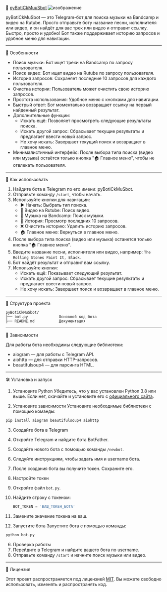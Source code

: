  🎵 [pyBotiCkMuuSbot](https://t.me/pyBotiCkMuuSbot)
    ![изображение](https://github.com/user-attachments/assets/c753a8a7-1f36-46d2-91fd-dc37bc3798c8)


pyBotiCkMuSbot — это Telegram-бот для поиска музыки на Bandcamp и видео на Rutube. Просто отправьте боту название песни, исполнителя или видео, и он найдёт для вас трек или видео и отправит ссылку. Быстро, просто и удобно! Бот также поддерживает историю запросов и удобное меню для навигации.

---

 🚀 Особенности

- Поиск музыки: Бот ищет треки на Bandcamp по запросу пользователя.
- Поиск видео: Бот ищет видео на Rutube по запросу пользователя.
- История запросов: Сохраняет последние 10 запросов для каждого пользователя.
- Очистка истории: Пользователь может очистить свою историю запросов.
- Простота использования: Удобное меню с кнопками для навигации.
- Быстрый ответ: Бот моментально возвращает ссылку на первый найденный результат.
- Дополнительные функции:
  - Искать ещё: Позволяет просмотреть следующие результаты поиска.
  - Искать другой запрос: Сбрасывает текущие результаты и предлагает ввести новый запрос.
  - Не хочу искать: Завершает текущий поиск и возвращает в главное меню.
- Минималистичный интерфейс: После выбора типа поиска (видео или музыка) остаётся только кнопка "🏠 Главное меню", чтобы не отвлекать пользователя.

---

 🎯 Как использовать

1. Найдите бота в Telegram по его имени: pyBotiCkMuSbot.
2. Отправьте команду `/start`, чтобы начать.
3. Используйте кнопки для навигации:
   - ▶️ Начать: Выбрать тип поиска.
   - 🎥 Видео на Rutube: Поиск видео.
   - 🎵 Музыка на Bandcamp: Поиск музыки.
   - 📜 История: Просмотр последних 10 запросов.
   - ❌ Очистить историю: Удалить историю запросов.
   - 🏠 Главное меню: Вернуться в главное меню.
4. После выбора типа поиска (видео или музыка) останется только кнопка "🏠 Главное меню".
5. Введите название песни, исполнителя или видео, например: `The Rolling Stones Paint It, Black`.
6. Бот найдёт результат и отправит вам ссылку.
7. Используйте кнопки:
   - Искать ещё: Показывает следующий результат.
   - Искать другой запрос: Сбрасывает текущие результаты и предлагает ввести новый запрос.
   - Не хочу искать: Завершает поиск и возвращает в главное меню.

---

 📂 Структура проекта

```
pyBotiCkMuSbot/
├── bot.py              Основной код бота
├── README.md           Документация
```

---

 📝 Зависимости

Для работы бота необходимы следующие библиотеки:

- aiogram — для работы с Telegram API.
- aiohttp — для отправки HTTP-запросов.
- beautifulsoup4 — для парсинга HTML.

---

 🛠️ Установка и запуск

 1. Установите Python
Убедитесь, что у вас установлен Python 3.8 или выше. Если нет, скачайте и установите его с [официального сайта](https://www.python.org/downloads/).

 2. Установите зависимости
Установите необходимые библиотеки с помощью команды:

```bash
pip install aiogram beautifulsoup4 aiohttp
```

 3. Создайте бота в Telegram
1. Откройте Telegram и найдите бота BotFather.
2. Создайте нового бота с помощью команды `/newbot`.
3. Следуйте инструкциям, чтобы задать имя и username бота.
4. После создания бота вы получите токен. Сохраните его.

 4. Настройте токен
1. Откройте файл `bot.py`.
2. Найдите строку с токеном:
   ```python
   BOT_TOKEN = 'ВАШ_ТОКЕН_БОТА'
   ```
3. Замените значение токена на ваш.

 5. Запустите бота
Запустите бота с помощью команды:

```bash
python bot.py
```

 6. Проверка работы
1. Перейдите в Telegram и найдите вашего бота по username.
2. Отправьте команду `/start` и начните поиск музыки или видео.

---

 📄 Лицензия

Этот проект распространяется под лицензией [MIT](LICENSE). Вы можете свободно использовать, изменять и распространять код.
